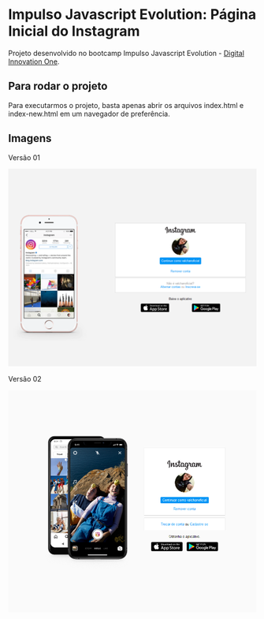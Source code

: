 # Impulso Javascript Evolution: Página Inicial do Instagram

Projeto desenvolvido no bootcamp Impulso Javascript Evolution - [Digital Innovation One](https://digitalinnovation.one).

## Para rodar o projeto

Para executarmos o projeto, basta apenas abrir os arquivos index.html e index-new.html em um navegador de preferência.

## Imagens

Versão 01

![Página Inicial do Instagram versão 01](img/Version01.png)

Versão 02

![Página Inicial do Instagram versão 02](img/Version02.png)